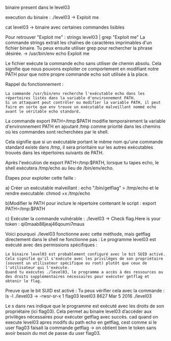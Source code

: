 binaire present dans le level03

execution du binaire : ./level03 -> Exploit me

cat level03 -> binaire avec certaines commandes lisibles

Pour retrouver "Exploit me" : strings level03 | grep "Exploit me"
La commande strings extrait les chaînes de caractères imprimables d'un fichier binaire. Tu peux ensuite utiliser grep pour rechercher la phrase désirée.
-> /usr/bin/env echo Exploit me 

Le fichier exécute la commande echo sans utiliser de chemin absolu. Cela signifie que nous pouvons exploiter ce comportement en modifiant notre PATH pour que notre propre commande echo soit utilisée à la place.

Rappel du fonctionnement :

    La commande /usr/bin/env recherche l'exécutable echo dans les répertoires listés dans la variable d'environnement PATH.
    Si un attaquant peut contrôler ou modifier la variable PATH, il peut faire en sorte que env trouve un exécutable malveillant nommé echo avant le véritable echo standard.

La commande export PATH=/tmp:$PATH modifie temporairement la variable d'environnement PATH en ajoutant /tmp comme priorité dans les chemins où les commandes sont recherchées par le shell.

Cela signifie que si un exécutable portant le même nom qu'une commande standard existe dans /tmp, il sera prioritaire sur les autres exécutables trouvés dans les répertoires suivants de PATH.

Après l'exécution de export PATH=/tmp:$PATH, lorsque tu tapes echo, le shell exécutera /tmp/echo au lieu de /bin/env/echo.



Étapes pour exploiter cette faille :

a) Créer un exécutable malveillant :
echo "/bin/getflag" > /tmp/echo
et le rendre executable:
chmod +x /tmp/echo

b)Modifier le PATH pour inclure le répertoire contenant le script :
export PATH=/tmp:$PATH

c) Exécuter la commande vulnérable :
./level03
-> Check flag.Here is your token : qi0maab88jeaj46qoumi7maus

Voici pourquoi ./level03 fonctionne avec cette méthode, mais getflag directement dans le shell ne fonctionne pas :
Le programme level03 est exécuté avec des permissions spécifiques :

    Le binaire level03 est probablement configuré avec le bit SUID activé. Cela signifie qu'il s'exécute avec les privilèges de son propriétaire (souvent un utilisateur spécifique ou root) plutôt que ceux de l'utilisateur qui l'exécute.
    Quand tu exécutes ./level03, le programme a accès à des ressources ou des droits supplémentaires nécessaires pour exécuter getflag et obtenir le flag.

Preuve que le bit SUID est activé :
Tu peux vérifier cela avec la commande :
ls -l ./level03
-> -rwsr-sr-x 1 flag03 level03 8627 Mar  5  2016 ./level03

Le s dans rws indique que le programme est exécuté avec les droits de son propriétaire (ici flag03).
Cela permet au binaire level03 d’accéder aux privilèges nécessaires pour exécuter getflag avec succès.
cad quand on execute level03 apres modifs du path echo en getflag, cest comme si le user flag03 faisait la commande getflag -> on obtient bien le token sans avoir besoin du mot de passe du user flag03.
